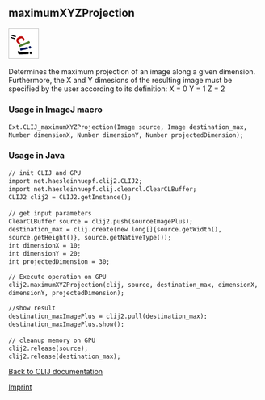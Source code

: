 ## maximumXYZProjection
![Image](images/mini_clij1_logo.png)

Determines the maximum projection of an image along a given dimension. Furthermore, the X and Y
 dimesions of the resulting image must be specified by the user according to its definition:
X = 0
Y = 1
Z = 2


### Usage in ImageJ macro
```
Ext.CLIJ_maximumXYZProjection(Image source, Image destination_max, Number dimensionX, Number dimensionY, Number projectedDimension);
```


### Usage in Java
```
// init CLIJ and GPU
import net.haesleinhuepf.clij2.CLIJ2;
import net.haesleinhuepf.clij.clearcl.ClearCLBuffer;
CLIJ2 clij2 = CLIJ2.getInstance();

// get input parameters
ClearCLBuffer source = clij2.push(sourceImagePlus);
destination_max = clij.create(new long[]{source.getWidth(), source.getHeight()}, source.getNativeType());
int dimensionX = 10;
int dimensionY = 20;
int projectedDimension = 30;
```

```
// Execute operation on GPU
clij2.maximumXYZProjection(clij, source, destination_max, dimensionX, dimensionY, projectedDimension);
```

```
//show result
destination_maxImagePlus = clij2.pull(destination_max);
destination_maxImagePlus.show();

// cleanup memory on GPU
clij2.release(source);
clij2.release(destination_max);
```


[Back to CLIJ documentation](https://clij.github.io/)

[Imprint](https://clij.github.io/imprint)

